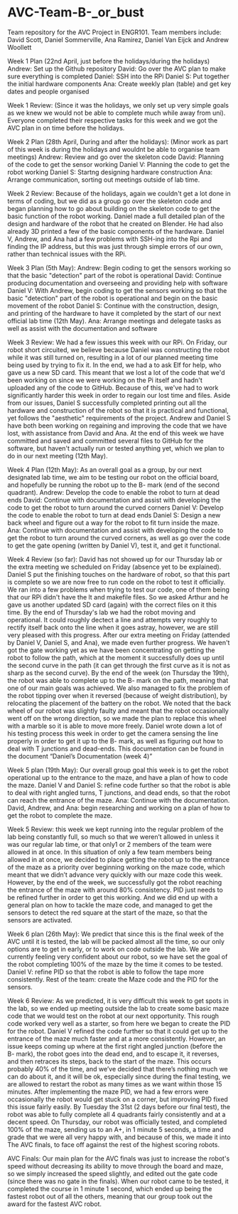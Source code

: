 # AVC-Team-B-_or_bust
Team repository for the AVC Project in ENGR101.
Team members include: David Scott, Daniel Sommerville, Ana Ramirez, Daniel Van Eijck and Andrew Woollett


Week 1 Plan (22nd April, just before the holidays/during the holidays)
Andrew: Set up the Github repository
David: Go over the AVC plan to make sure everything is completed
Daniel: SSH into the RPi
Daniel S: Put together the initial hardware components
Ana: Create weekly plan (table) and get key dates and people organised

Week 1 Review:
(Since it was the holidays, we only set up very simple goals as we knew we would not be able to complete much while away from uni).
Everyone completed their respective tasks for this week and we got the AVC plan in on time before the holidays.

Week 2 Plan (28th April, During and after the holidays):
(Minor work as part of this week is during the holidays and wouldnt be able to organise team meetings)
Andrew: Review and go over the skeleton code
David: Planning of the code to get the sensor working
Daniel V: Planning the code to get the robot working
Daniel S: Startng designing hardware construction
Ana: Arrange communication, sorting out meetings outside of lab time.

Week 2 Review:
Because of the holidays, again we couldn't get a lot done in terms of coding, but we did as a group go over the skeleton code and began planning how to go about building on the skeleton code to get the basic function of the robot working.
Daniel made a full detailed plan of the design and hardware of the robot that he created on Blender. He had also already 3D printed a few of the basic components of the hardware.
Daniel V, Andrew, and Ana had a few problems with SSH-ing into the Rpi and finding the IP address, but this was just through simple errors of our own, rather than technical issues with the RPi.

Week 3 Plan (5th May):
Andrew: Begin coding to get the sensors working so that the basic "detection" part of the robot is operational
David: Continue producing documentation and overseeing and providing help with software
Daniel V: With Andrew, begin coding to get the sensors working so that the basic "detection" part of the robot is operational and begin on the basic movement of the robot
Daniel S: Continue with the construction, design, and printing of the hardware to have it completed by the start of our next official lab time (12th May).
Ana: Arrange meetings and delegate tasks as well as assist with the documentation and software

Week 3 Review:
We had a few issues this week with our RPi. On Friday, our robot short circuited, we believe because Daniel was constructing the robot while it was still turned on, resulting in a lot of our planned meeting time being used by trying to fix it. In the end, we had a to ask Elf for help, who gave us a new SD card.
This meant that we lost a lot of the code that we'd been working on since we were working on the Pi itself and hadn't uploaded any of the code to GitHub. Because of this, we've had to work significantly harder this week in order to regain our lost time and files.
Aside from our issues, Daniel S successfully completed printing out all the hardware and construction of the robot so that it is practical and functional, yet follows the "aesthetic" requirements of the project.
Andrew and Daniel S have both been working on regaining and improving the code that we have lost, with assistance from David and Ana. At the end of this week we have committed and saved and committed several files to GitHub for the software, but haven't actually run or tested anything yet, which we plan to do in our next meeting (12th May).

Week 4 Plan (12th May):
As an overall goal as a group, by our next designated lab time, we aim to be testing our robot on the official board, and hopefully be running the robot up to the B- mark (end of the second quadrant).
Andrew: Develop the code to enable the robot to turn at dead ends
David: Continue with documentation and assist with developing the code to get the robot to turn around the curved corners
Daniel V: Develop the code to enable the robot to turn at dead ends
Daniel S: Design a new back wheel and figure out a way for the robot to fit turn inside the maze.
Ana: Continue with documentation and assist with developing the code to get the robot to turn around the curved corners, as well as go over the code to get the gate opening (written by Daniel V), test it, and get it functional.

Week 4 Review (so far):
David has not showed up for our Thursday lab or the extra meeting we scheduled on Friday (absence yet to be explained).
Daniel S put the finishing touches on the hardware of robot, so that this part is complete so we are now free to run code on the robot to test it officially. We ran into a few problems when trying to test our code, one of them being that our RPi didn't have the lt and makefile files. So we asked Arthur and he gave us another updated SD card (again) with the correct files on it this time. By the end of Thursday's lab we had the robot moving and operational. It could roughly dectect a line and attempts very roughly to rectify itself back onto the line when it goes astray, however, we are still very pleased with this progress.
After our extra meeting on Friday (attended by Daniel V, Daniel S, and Ana), we made even further progress. We haven't got the gate working yet as we have been concentrating on getting the robot to follow the path, which at the moment it successfully does up until the second curve in the path (it can get through the first curve as it is not as sharp as the second curve).
By the end of the week (on Thursday the 19th), the robot was able to complete up to the B- mark on the path, meaning that one of our main goals was achieved. We also managed to fix the problem of the robot tipping over when it reversed (because of weight distribution), by relocating the placement of the battery on the robot. We noted that the back wheel of our robot was slightly faulty and meant that the robot occasionally went off on the wrong direction, so we made the plan to replace this wheel with a marble so it is able to move more freely. Daniel wrote down a lot of his testing process this week in order to get the camera sensing the line properly in order to get it up to the B- mark, as well as figuring out how to deal with T junctions and dead-ends. This documentation can be found in the document “Daniel’s Documentation (week 4)”


Week 5 plan (19th May): Our overall group goal this week is to get the robot operational up to the entrance to the maze, and have a plan of how to code the maze. 
Daniel V and Daniel S: refine code further so that the robot is able to deal with right angled turns, T junctions, and dead ends, so that the robot can reach the entrance of the maze.
Ana: Continue with the documentation.
David, Andrew, and Ana: begin researching and working on a plan of how to get the robot to complete the maze.

Week 5 Review: this week we kept running into the regular problem of the lab being constantly full, so much so that we weren’t allowed in unless it was our regular lab time, or that only1 or 2 members of the team were allowed in at once. In this situation of only a few team members being allowed in at once, we decided to place getting the robot up to the entrance of the maze as a priority over beginning working on the maze code, which meant that we didn’t advance very quickly with our maze code this week. However, by the end of the week, we successfully got the robot reaching the entrance of the maze with around 80% consistency. PID just needs to be refined further in order to get this working. And we did end up with a general plan on how to tackle the maze code, and managed to get the sensors to detect the red square at the start of the maze, so that the sensors are activated.

Week 6 plan (26th May): We predict that since this is the final week of the AVC until it is tested, the lab will be packed almost all the time, so our only options are to get in early, or to work on code outside the lab. We are currently feeling very confident about our robot, so we have set the goal of the robot completing 100% of the maze by the time it comes to be tested.
Daniel V: refine PID so that the robot is able to follow the tape more consistently.
Rest of the team: create the Maze code and the PID for the sensors.

Week 6 Review: As we predicted, it is very difficult this week to get spots in the lab, so we ended up meeting outside the lab to create some basic maze code that we would test on the robot at our next opportunity. This rough code worked very well as a starter, so from here we began to create the PID for the robot. Daniel V refined the code further so that it could get up to the entrance of the maze much faster and at a more consistently. However, an issue keeps coming up where at the first right angled junction (before the B- mark), the robot goes into the dead end, and to escape it, it reverses, and then retraces its steps, back to the start of the maze. This occurs probably 40% of the time, and we’ve decided that there’s nothing much we can do about it, and it will be ok, especially since during the final testing, we are allowed to restart the robot as many times as we want within those 15 minutes. After implementing the maze PID, we had a few errors were occasionally the robot would get stuck on a corner, but improving PID fixed this issue fairly easily. By Tuesday the 31st (2 days before our final test), the robot was able to fully complete all 4 quadrants fairly consistently and at a decent speed. On Thursday, our robot was officially tested, and completed 100% of the maze, sending us to an A+, in 1 minute 5 seconds, a time and grade that we were all very happy with, and because of this, we made it into The AVC finals, to face off against the rest of the highest scoring robots.

AVC Finals: Our main plan for the AVC finals was just to increase the robot's speed without decreasing its ability to move through the board and maze, so we simply increased the speed slightly, and edited out the gate code (since there was no gate in the finals). When our robot came to be tested, it completed the course in 1 minute 1 second, which ended up being the fastest robot out of all the others, meaning that our group took out the award for the fastest AVC robot.
